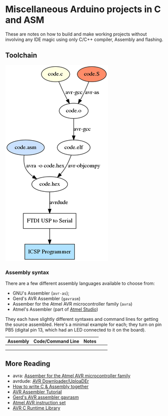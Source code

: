 # Miscellaneous Arduino projects in C and ASM

These are notes on how to build and make working projects without involving any IDE magic using
only C/C++ compiler, Assembly and flashing.


## Toolchain

![toolchain](toolchain.png "Toolchain for different inputs.")


###  Assembly syntax

There are a few different assembly languages available to choose from:

  - GNU's Assembler (`avr-as`);
  - Gerd's AVR Assembler (`gavrasm`)
  - Assember for the Atmel AVR microcontroller family (`avra`)
  - Atmel's Assembler (part of [Atmel Studio](https://www.microchip.com/mplab/avr-support/atmel-studio-7))

They each have slightly different syntaxes and command lines for getting the source assembled.
Here's a minimal example for each; they turn on pin PB5 (digital pin 13, which had an LED connected to it on the board).


<table>
  <thead>
    <tr>
      <th>Assembly</th>
      <th>Code/Command Line</th>
      <th>Notes</th>
    <tr>
  </thead>
  <tbody>
    <tr>
      <td rowspan="2">
      </td>
      <td>
      </td>
      <td>
      </td>
      <td rowspan="2">
      </td>
    </tr>
    <tr>
      <td>
      </td>
      <td>
      </td>
      <td>
      </td>
    </tr>
    <tr>
      <td>
      </td>
      <td>
      </td>
      <td>
      </td>
    </tr>
  </tbody>
</table>


## More Reading

 * avra: [Assember for the Atmel AVR microcontroller family](https://github.com/hsoft/avra)
 * avrdude: [AVR Downloader/UploaDEr](http://savannah.nongnu.org/projects/avrdude/)
 * [How to write C & Assembly together](https://www.pantechsolutions.net/how-to-write-c-assembly-together)
 * [AVR Assembler Tutorial](https://www.instructables.com/id/Command-Line-Assembly-Language-Programming-for-Ard/)
 * [Gerd's AVR assembler gavrasm](http://www.avr-asm-tutorial.net/gavrasm/index_en.html)
 * [Atmel AVR instruction set](https://en.wikipedia.org/wiki/Atmel_AVR_instruction_set)
 * [AVR C Runtime Library](https://www.nongnu.org/avr-libc/)
